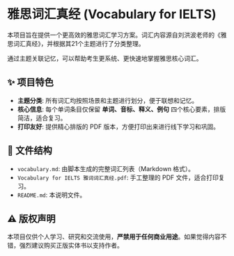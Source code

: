# 雅思词汇真经 (Vocabulary for IELTS)

本项目旨在提供一个更高效的雅思词汇学习方案。词汇内容源自刘洪波老师的《雅思词汇真经》，并根据其21个主题进行了分类整理。

通过主题关联记忆，可以帮助考生更系统、更快速地掌握雅思核心词汇。

## ✨ 项目特色

- **主题分类**: 所有词汇均按照场景和主题进行划分，便于联想和记忆。
- **核心信息**: 每个单词条目仅保留 **单词、音标、释义、例句** 四个核心要素，排版简洁，适合复习。
- **打印友好**: 提供精心排版的 PDF 版本，方便打印出来进行线下学习和巩固。

## 📂 文件结构

- `vocabulary.md`: 由脚本生成的完整词汇列表（Markdown 格式）。
- `Vocabulary for IELTS 雅词词汇真经.pdf`: 手工整理的 PDF 文件，适合打印复习。
- `README.md`: 本说明文件。

## ⚠️ 版权声明

本项目仅供个人学习、研究和交流使用，**严禁用于任何商业用途**。如果觉得内容不错，强烈建议购买正版实体书以支持作者。
